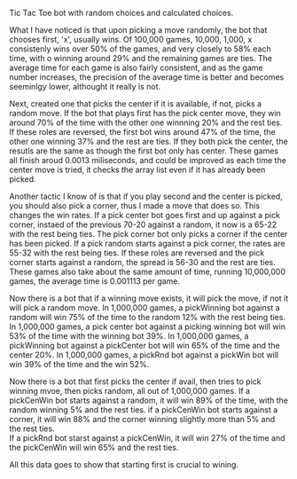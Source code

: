Tic Tac Toe bot with random choices and calculated choices. 

What I have noticed is that upon picking a move randomly, the bot that chooses first, 'x', usually wins.
Of 100,000 games, 10,000, 1,000, x consistenly wins over 50% of the games, and very closely to 58% each time, with o winning around 29% and the remaining games are ties. 
The average time for each game is also fairly consistent, and as the game number increases, the precision of the average time is better and becomes seeminlgy lower, althought it really is not. 

Next, created one that picks the center if it is available, if not, picks a random move.
If the bot that plays first has the pick center move, they win around 70% of the time with the other one winnning 20% and the rest ties. 
If these roles are reversed, the first bot wins around 47% of the time, the other one winning 37% and the rest are ties. 
If they both pick the center, the resutls are the same as though the first bot only has center. 
These games all finish aroud 0.0013 miliseconds, and could be improved as each time the center move is tried, it checks the array list even if it has already been picked. 

Another tactic I know of is that if you play second and the center is picked, you should also pick a corner, thus I made a move that does so. 
This changes the win rates. If a pick center bot goes first and up against a pick corner, instaed of the previous 70-20 against a random, it now is a 65-22 with the rest being ties.
The pick corner bot only picks a corner if the center has been picked. If a pick random starts against a pick corner, the rates are 55-32 with the rest being ties. 
If these roles are reversed and the pick corner starts against a random, the spread is 56-30 and the rest are ties. 
These games also take about the same amount of time, running 10,000,000 games, the average time is 0.001113 per game.

Now there is a bot that if a winning move exists, it will pick the move, if not it will pick a random move. 
In 1,000,000 games, a pickWinning bot against a random will win 75% of the time to the random 12% with the rest being ties. 
In 1,000,000 games, a pick center bot against a picking winning bot will win 53% of the time with the winning bot 39%. 
In 1,000,000 games, a pickWinning bot against a pickCenter bot will win 65% of the time and the center 20%.
In 1,000,000 games, a pickRnd bot against a pickWin bot will win 39% of the time and the win 52%. 

Now there is a bot that first picks the center if avail, then tries to pick winning mvoe, then picks random, all out of 1,000,000 games.
If a pickCenWin bot starts against a random, it will win 89% of the time, with the random winning 5% and the rest ties. 
if a pickCenWin bot starts against a corner, it will win 88% and the corner winning slightly more than 5% and the rest ties.  
If a pickRnd bot starst against a pickCenWin, it will win 27% of the time and the pickCenWin will win 65% and the rest ties.



All this data goes to show that starting first is crucial to wining. 